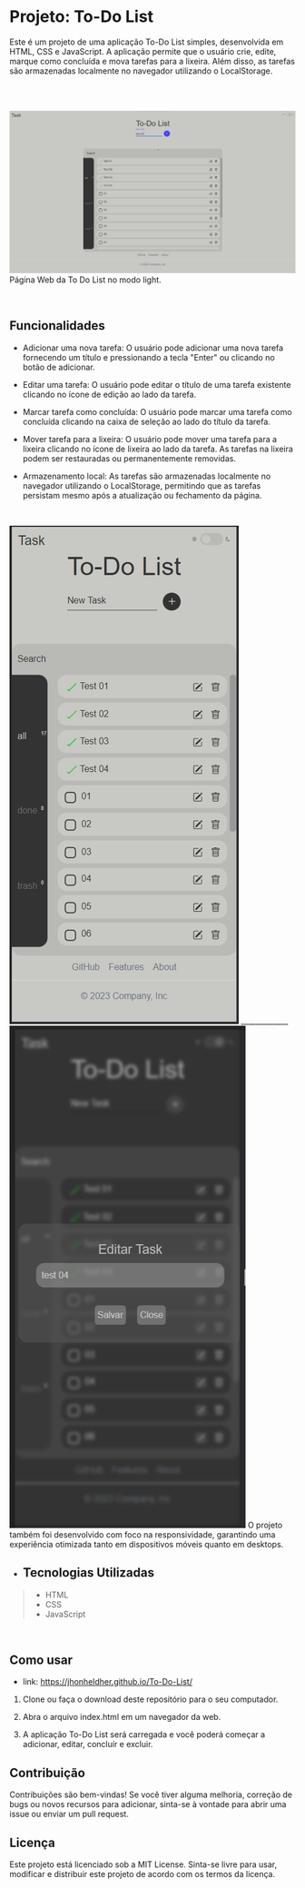 # Projeto: To-Do List
Este é um projeto de uma aplicação To-Do List simples, desenvolvida em HTML, CSS e JavaScript. A aplicação permite que o usuário crie, edite, marque como concluída e mova tarefas para a lixeira. Além disso, as tarefas são armazenadas localmente no navegador utilizando o LocalStorage.

<br>
<br>

![Design preview for the To-Do-List](./Preview/to-do.png)
Página Web da To Do List no modo light.

<br>

## Funcionalidades
- Adicionar uma nova tarefa: O usuário pode adicionar uma nova tarefa fornecendo um título e pressionando a tecla "Enter" ou clicando no botão de adicionar.

- Editar uma tarefa: O usuário pode editar o título de uma tarefa existente clicando no ícone de edição ao lado da tarefa.

- Marcar tarefa como concluída: O usuário pode marcar uma tarefa como concluída clicando na caixa de seleção ao lado do título da tarefa.

- Mover tarefa para a lixeira: O usuário pode mover uma tarefa para a lixeira clicando no ícone de lixeira ao lado da tarefa. As tarefas na lixeira podem ser restauradas ou permanentemente removidas.

- Armazenamento local: As tarefas são armazenadas localmente no navegador utilizando o LocalStorage, permitindo que as tarefas persistam mesmo após a atualização ou fechamento da página.

<br>

![Design preview for the To-Do-List](./Preview/to-do-mobile.png)  _____________  ![Design preview for the To-Do-List](./Preview/to-do-dark-edit-mobile.png)
O projeto também foi desenvolvido com foco na responsividade, garantindo uma experiência otimizada tanto em dispositivos móveis quanto em desktops.

- ## Tecnologias Utilizadas

> - HTML
> - CSS
> - JavaScript

<br>

## Como usar

- link: https://jhonheldher.github.io/To-Do-List/

1. Clone ou faça o download deste repositório para o seu computador.

2. Abra o arquivo index.html em um navegador da web.

3. A aplicação To-Do List será carregada e você poderá começar a adicionar, editar, concluír e excluir.

## Contribuição
Contribuições são bem-vindas! Se você tiver alguma melhoria, correção de bugs ou novos recursos para adicionar, sinta-se à vontade para abrir uma issue ou enviar um pull request.

## Licença
Este projeto está licenciado sob a MIT License. Sinta-se livre para usar, modificar e distribuir este projeto de acordo com os termos da licença.

